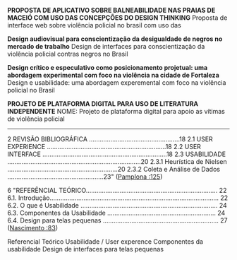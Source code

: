 **PROPOSTA DE APLICATIVO SOBRE BALNEABILIDADE NAS PRAIAS DE MACEIÓ COM USO DAS CONCEPÇÕES DO DESIGN THINKING**
Proposta de interface web sobre violência policial no brasil com uso das 	

**Design audiovisual para conscientização da desigualdade de negros no mercado de trabalho**
Design de interfaces para conscientização da violência policial contras negros no Brasil

**Design crítico e especulativo como posicionamento projetual: uma abordagem experimental com foco na violência na cidade de Fortaleza**
Design e usabilidade: uma abordagem experemental com foco na violência policial no Brasil

**PROJETO DE PLATAFORMA DIGITAL PARA USO DE LITERATURA INDEPENDENTE**
NOME: Projeto de plataforma digital para apoio as vítimas de violência policial

-----

2 REVISÃO BIBLIOGRÁFICA ...................................................18 
2.1 USER EXPERIENCE ...................................................................18 
2.2 USER INTERFACE ......................................................................18 
2.3 USABILIDADE ...........................................................................20 
2.3.1 Heurística de Nielsen ..............................................................20 
2.3.2 Coleta e Análise de Dados ......................................................23" ([Pamplona :125](zotero://open-pdf/groups/4374086/items/CSIH6A8G?page=12))

6 "REFERÊNCIAL TEÓRICO.......................................................................... 22 
6.1. Introdução............................................................................................... 22 6.2. O que é Usabilidade ............................................................................. 24 6.3. Componentes da Usabilidade ............................................................. 24 6.4. Design para telas pequenas ................................................................. 27 ([Nascimento :83](zotero://open-pdf/groups/4374086/items/RIC24DY2?page=9))

Referencial Teórico
	Usabilidade / User experence
	Componentes da usabilidade
	Design de interfaces para telas pequenas